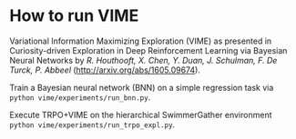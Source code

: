 # How to run VIME

Variational Information Maximizing Exploration (VIME) as presented in Curiosity-driven Exploration in Deep Reinforcement Learning via Bayesian Neural Networks by *R. Houthooft, X. Chen, Y. Duan, J. Schulman, F. De Turck, P. Abbeel* (http://arxiv.org/abs/1605.09674). 

Train a Bayesian neural network (BNN) on a simple regression task via `python vime/experiments/run_bnn.py`.

Execute TRPO+VIME on the hierarchical SwimmerGather environment `python vime/experiments/run_trpo_expl.py`.